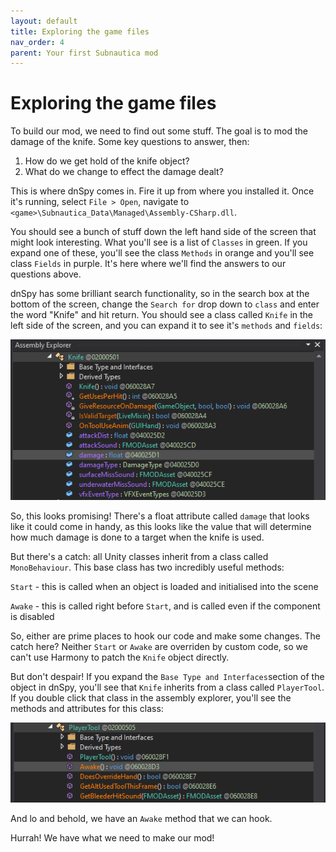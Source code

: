 ```yaml
---
layout: default
title: Exploring the game files
nav_order: 4
parent: Your first Subnautica mod
---
```


# Exploring the game files

To build our mod, we need to find out some stuff. The goal is to mod the damage of the knife. Some key questions to answer, then:

1. How do we get hold of the knife object?
2. What do we change to effect the damage dealt?

This is where dnSpy comes in. Fire it up from where you installed it. Once it's running, select `File > Open`, navigate to `<game>\Subnautica_Data\Managed\Assembly-CSharp.dll`.

You should see a bunch of stuff down the left hand side of the screen that might look interesting. What you'll see is a list of `Classes` in green. If you expand one of these, you'll see the class `Methods` in orange and you'll see class `Fields` in purple. It's here where we'll find the answers to our questions above.

dnSpy has some brilliant search functionality, so in the search box at the bottom of the screen, change the `Search for` drop down to `class` and enter the word "Knife" and hit return. You should see a class called `Knife` in the left side of the screen, and you can expand it to see it's `methods` and `fields`:

![](./media/knifeclassresults.png)

So, this looks promising! There's a float attribute called `damage` that looks like it could come in handy, as this looks like the value that will determine how much damage is done to a target when the knife is used.

But there's a catch: all Unity classes inherit from a class called `MonoBehaviour`. This base class has two incredibly useful methods:

`Start` - this is called when an object is loaded and initialised into the scene

`Awake` - this is called right before `Start`, and is called even if the component is disabled

So, either are prime places to hook our code and make some changes. The catch here? Neither `Start` or `Awake` are overriden by custom code, so we can't use Harmony to patch the `Knife` object directly.

But don't despair! If you expand the `Base Type and Interfaces`section of the object in dnSpy, you'll see that `Knife` inherits from a class called `PlayerTool`. If you double click that class in the assembly explorer, you'll see the methods and attributes for this class:

![](.\media\playertoolclass.png)

And lo and behold, we have an `Awake` method that we can hook.

Hurrah! We have what we need to make our mod!